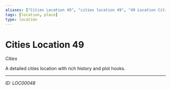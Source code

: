 ```yaml
---
aliases: ["Cities Location 49", "cities location 49", "49 Location Cities"]
tags: [location, place]
type: location
---
```


# Cities Location 49

*Cities*

A detailed cities location with rich history and plot hooks.

---
*ID: LOC00048*